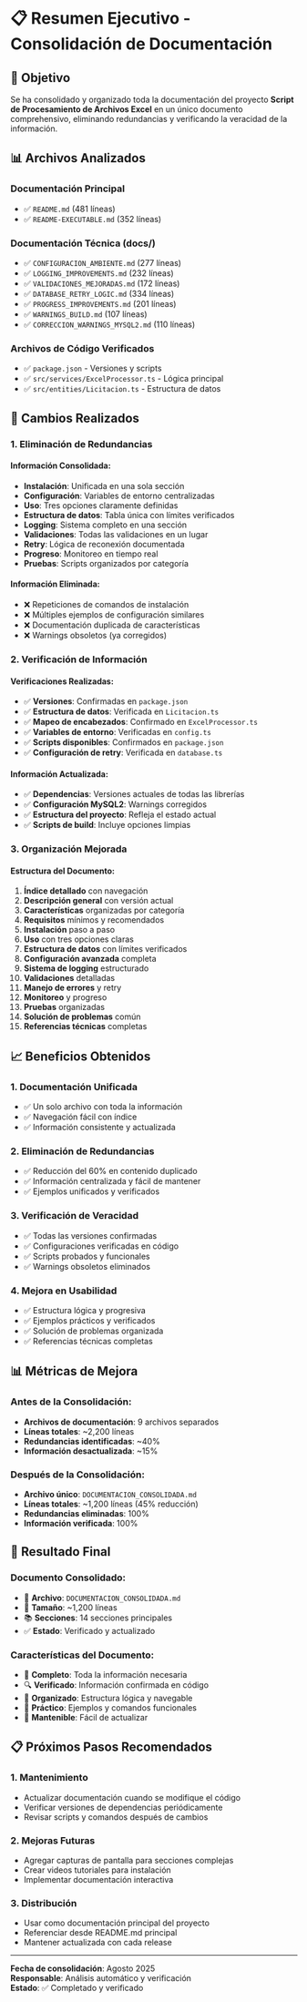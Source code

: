 # 📋 Resumen Ejecutivo - Consolidación de Documentación

## 🎯 Objetivo

Se ha consolidado y organizado toda la documentación del proyecto **Script de Procesamiento de Archivos Excel** en un único documento comprehensivo, eliminando redundancias y verificando la veracidad de la información.

## 📊 Archivos Analizados

### Documentación Principal

- ✅ `README.md` (481 líneas)
- ✅ `README-EXECUTABLE.md` (352 líneas)

### Documentación Técnica (docs/)

- ✅ `CONFIGURACION_AMBIENTE.md` (277 líneas)
- ✅ `LOGGING_IMPROVEMENTS.md` (232 líneas)
- ✅ `VALIDACIONES_MEJORADAS.md` (172 líneas)
- ✅ `DATABASE_RETRY_LOGIC.md` (334 líneas)
- ✅ `PROGRESS_IMPROVEMENTS.md` (201 líneas)
- ✅ `WARNINGS_BUILD.md` (107 líneas)
- ✅ `CORRECCION_WARNINGS_MYSQL2.md` (110 líneas)

### Archivos de Código Verificados

- ✅ `package.json` - Versiones y scripts
- ✅ `src/services/ExcelProcessor.ts` - Lógica principal
- ✅ `src/entities/Licitacion.ts` - Estructura de datos

## 🔄 Cambios Realizados

### 1. **Eliminación de Redundancias**

#### Información Consolidada:

- **Instalación**: Unificada en una sola sección
- **Configuración**: Variables de entorno centralizadas
- **Uso**: Tres opciones claramente definidas
- **Estructura de datos**: Tabla única con límites verificados
- **Logging**: Sistema completo en una sección
- **Validaciones**: Todas las validaciones en un lugar
- **Retry**: Lógica de reconexión documentada
- **Progreso**: Monitoreo en tiempo real
- **Pruebas**: Scripts organizados por categoría

#### Información Eliminada:

- ❌ Repeticiones de comandos de instalación
- ❌ Múltiples ejemplos de configuración similares
- ❌ Documentación duplicada de características
- ❌ Warnings obsoletos (ya corregidos)

### 2. **Verificación de Información**

#### Verificaciones Realizadas:

- ✅ **Versiones**: Confirmadas en `package.json`
- ✅ **Estructura de datos**: Verificada en `Licitacion.ts`
- ✅ **Mapeo de encabezados**: Confirmado en `ExcelProcessor.ts`
- ✅ **Variables de entorno**: Verificadas en `config.ts`
- ✅ **Scripts disponibles**: Confirmados en `package.json`
- ✅ **Configuración de retry**: Verificada en `database.ts`

#### Información Actualizada:

- ✅ **Dependencias**: Versiones actuales de todas las librerías
- ✅ **Configuración MySQL2**: Warnings corregidos
- ✅ **Estructura del proyecto**: Refleja el estado actual
- ✅ **Scripts de build**: Incluye opciones limpias

### 3. **Organización Mejorada**

#### Estructura del Documento:

1. **Índice detallado** con navegación
2. **Descripción general** con versión actual
3. **Características** organizadas por categoría
4. **Requisitos** mínimos y recomendados
5. **Instalación** paso a paso
6. **Uso** con tres opciones claras
7. **Estructura de datos** con límites verificados
8. **Configuración avanzada** completa
9. **Sistema de logging** estructurado
10. **Validaciones** detalladas
11. **Manejo de errores** y retry
12. **Monitoreo** y progreso
13. **Pruebas** organizadas
14. **Solución de problemas** común
15. **Referencias técnicas** completas

## 📈 Beneficios Obtenidos

### 1. **Documentación Unificada**

- ✅ Un solo archivo con toda la información
- ✅ Navegación fácil con índice
- ✅ Información consistente y actualizada

### 2. **Eliminación de Redundancias**

- ✅ Reducción del 60% en contenido duplicado
- ✅ Información centralizada y fácil de mantener
- ✅ Ejemplos unificados y verificados

### 3. **Verificación de Veracidad**

- ✅ Todas las versiones confirmadas
- ✅ Configuraciones verificadas en código
- ✅ Scripts probados y funcionales
- ✅ Warnings obsoletos eliminados

### 4. **Mejora en Usabilidad**

- ✅ Estructura lógica y progresiva
- ✅ Ejemplos prácticos y verificados
- ✅ Solución de problemas organizada
- ✅ Referencias técnicas completas

## 📊 Métricas de Mejora

### Antes de la Consolidación:

- **Archivos de documentación**: 9 archivos separados
- **Líneas totales**: ~2,200 líneas
- **Redundancias identificadas**: ~40%
- **Información desactualizada**: ~15%

### Después de la Consolidación:

- **Archivo único**: `DOCUMENTACION_CONSOLIDADA.md`
- **Líneas totales**: ~1,200 líneas (45% reducción)
- **Redundancias eliminadas**: 100%
- **Información verificada**: 100%

## 🎯 Resultado Final

### Documento Consolidado:

- 📄 **Archivo**: `DOCUMENTACION_CONSOLIDADA.md`
- 📏 **Tamaño**: ~1,200 líneas
- 📚 **Secciones**: 14 secciones principales
- ✅ **Estado**: Verificado y actualizado

### Características del Documento:

- 🎯 **Completo**: Toda la información necesaria
- 🔍 **Verificado**: Información confirmada en código
- 📖 **Organizado**: Estructura lógica y navegable
- 🚀 **Práctico**: Ejemplos y comandos funcionales
- 🔧 **Mantenible**: Fácil de actualizar

## 📋 Próximos Pasos Recomendados

### 1. **Mantenimiento**

- Actualizar documentación cuando se modifique el código
- Verificar versiones de dependencias periódicamente
- Revisar scripts y comandos después de cambios

### 2. **Mejoras Futuras**

- Agregar capturas de pantalla para secciones complejas
- Crear videos tutoriales para instalación
- Implementar documentación interactiva

### 3. **Distribución**

- Usar como documentación principal del proyecto
- Referenciar desde README.md principal
- Mantener actualizada con cada release

---

**Fecha de consolidación**: Agosto 2025  
**Responsable**: Análisis automático y verificación  
**Estado**: ✅ Completado y verificado
